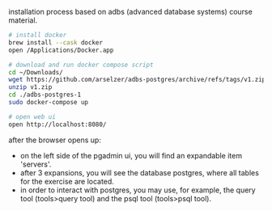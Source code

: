 installation process based on adbs (advanced database systems) course material.

```bash
# install docker
brew install --cask docker
open /Applications/Docker.app

# download and run docker compose script
cd ~/Downloads/
wget https://github.com/arselzer/adbs-postgres/archive/refs/tags/v1.zip
unzip v1.zip
cd ./adbs-postgres-1
sudo docker-compose up

# open web ui
open http://localhost:8080/
```

after the browser opens up:

- on the left side of the pgadmin ui, you will find an expandable item 'servers'.
- after 3 expansions, you will see the database postgres, where all tables for the exercise are located.
- in order to interact with postgres, you may use, for example, the query tool (tools>query tool) and the psql tool (tools>psql tool).
